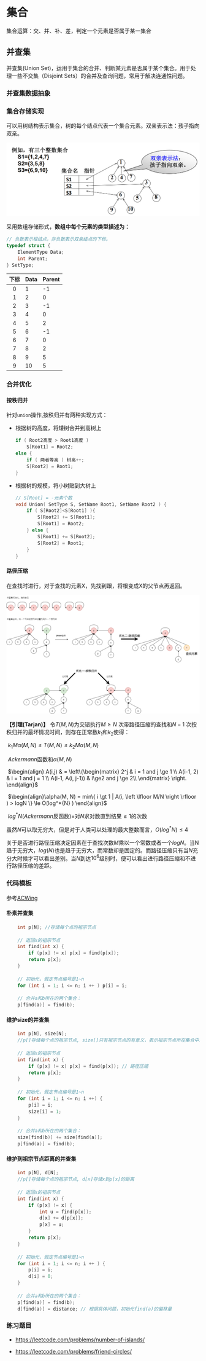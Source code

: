 # 集合

集合运算：交、并、补、差，判定一个元素是否属于某一集合



## 并查集

并查集(Union Set)，运用于集合的合并、判断某元素是否属于某个集合。⽤于处理⼀些不交集（Disjoint Sets）的合并及查询问题，常用于解决连通性问题。



### 并查集数据抽象



### 集合存储实现

可以用树结构表示集合，树的每个结点代表一个集合元素。双亲表示法：孩子指向双亲。

![双亲表示法](img/UnionSetExample1.png)

采用数组存储形式，**数组中每个元素的类型描述为：**

```C++
// 负数表示根结点，非负数表示双亲结点的下标。
typedef struct {
	ElementType Data;
	int Parent;
} SetType;
```

| 下标 |Data | Parent |
| :--: |---- | ------ |
|  0   |1    | -1     |
|  1   | 2   | 0      |
|  2   |3    | -1     |
|  3   |4    | 0      |
|  4   |5    | 2      |
|  5   |6    | -1     |
|  6   |7    | 0      |
|  7   |8    | 2      |
|  8   |9    | 5      |
|  9   |10   | 5      |

### 合并优化

#### 按秩归并

针对`union`操作,按秩归并有两种实现方式：

- 根据树的高度，将矮树合并到高树上

    ```C++
    if ( Root2高度 > Root1高度 )
    	S[Root1] = Root2;
    else {
    	if ( 两者等高 ) 树高++;
    	S[Root2] = Root1;
    }
    ```

- 根据树的规模，将小树贴到大树上

    ```C++
    // S[Root] = -元素个数
    void Union( SetType S, SetName Root1, SetName Root2 ) {
        if ( S[Root2]<S[Root1] ){
    		S[Root2] += S[Root1]; 
    		S[Root1] = Root2; 
    	} else {
    		S[Root1] += S[Root2];
    		S[Root2] = Root1; 
    	}
    }
    ```

    

#### 路径压缩

在查找时进行，对于查找的元素X，先找到跟，将根变成X的父节点再返回。


![并查集初始化和优化](./img/UnionSet.png)



**【引理(Tarjan)】** 令$T(M,N)$为交错执行$M\ge N$ 次带路径压缩的查找和$N-1$ 次按秩归并的最坏情况时间，则存在正常数$k_1$和$k_2$使得：

​			$k_1 M \alpha(M,N) \le T(M, N) \le k_2 M \alpha(M, N)$

​			$Ackermann$函数和$\alpha(M,N)$

​			$\begin{align}
A(i,j) & = \left\{\begin{matrix} 
2^j  & i = 1 and j  \ge 1 \\
A(i-1, 2) & i = 1 and j = 1 \\
A(i-1, A(i, j-1)) & i\ge2 and j \ge 2\\
\end{matrix} \right.
\end{align}$



​			$\begin{align}\alpha(M, N) = min\{ i \gt 1 | A(i, \left \lfloor M/N \right \rfloor ) > logN \} \le O(log^*{N} )
\end{align}$

​			$log^*{N}$($Ackermann$反函数)=对$N$求对数直到结果$\le 1$的次数

虽然$N$可以取无穷大，但是对于人类可以处理的最大整数而言，$O(log^*{N}) \le 4$



关于是否进行路径压缩决定因素在于查找次数$M$乘以一个常数或者一个$logN$。当N趋于无穷大，$log(N)$也是趋于无穷大，而常数却是固定的。而路径压缩只有当$N$充分大时候才可以看出差别。当$N$到达$10^6$级别时，便可以看出进行路径压缩和不进行路径压缩的差距。



### 代码模板

参考[ACWing](https://www.acwing.com/blog/content/404/)

#### 朴素并查集

```C++
    int p[N]; //存储每个点的祖宗节点

    // 返回x的祖宗节点
    int find(int x) {
        if (p[x] != x) p[x] = find(p[x]);
        return p[x];
    }

    // 初始化，假定节点编号是1~n
    for (int i = 1; i <= n; i ++ ) p[i] = i;

    // 合并a和b所在的两个集合：
    p[find(a)] = find(b);
```

#### 维护size的并查集

```C++
	int p[N], size[N];
    //p[]存储每个点的祖宗节点, size[]只有祖宗节点的有意义，表示祖宗节点所在集合中的点的数量

    // 返回x的祖宗节点
    int find(int x) {
        if (p[x] != x) p[x] = find(p[x]); // 路径压缩
        return p[x];
    }

    // 初始化，假定节点编号是1~n
    for (int i = 1; i <= n; i ++) {
        p[i] = i;
        size[i] = 1;
    }

    // 合并a和b所在的两个集合：
    size[find(b)] += size[find(a)];
    p[find(a)] = find(b);
```

#### 维护到祖宗节点距离的并查集

```C++
    int p[N], d[N];
    //p[]存储每个点的祖宗节点, d[x]存储x到p[x]的距离

    // 返回x的祖宗节点
    int find(int x) {
        if (p[x] != x) {
            int u = find(p[x]);
            d[x] += d[p[x]];
            p[x] = u;
        }
        return p[x];
    }

    // 初始化，假定节点编号是1~n
    for (int i = 1; i <= n; i ++ ) {
        p[i] = i;
        d[i] = 0;
    }

    // 合并a和b所在的两个集合：
    p[find(a)] = find(b);
    d[find(a)] = distance; // 根据具体问题，初始化find(a)的偏移量
```



### 练习题目

- https://leetcode.com/problems/number-of-islands/

- https://leetcode.com/problems/friend-circles/

